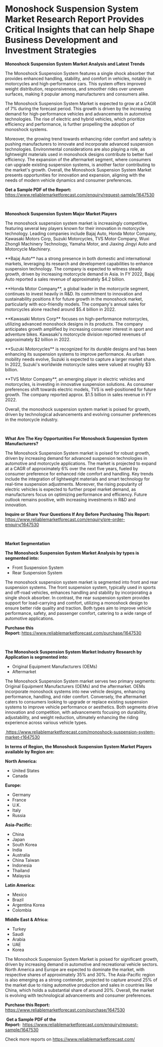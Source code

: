 <p><h1>Monoshock Suspension System Market Research Report Provides Critical Insights that can help Shape Business Development and Investment Strategies</h1></p><p><strong>Monoshock Suspension System Market Analysis and Latest Trends</strong></p>
<p><p>The Monoshock Suspension System features a single shock absorber that provides enhanced handling, stability, and comfort in vehicles, notably in motorcycles and high-performance cars. This system offers improved weight distribution, responsiveness, and smoother rides over uneven surfaces, making it popular among manufacturers and consumers alike. </p><p>The Monoshock Suspension System Market is expected to grow at a CAGR of 7% during the forecast period. This growth is driven by the increasing demand for high-performance vehicles and advancements in automotive technologies. The rise of electric and hybrid vehicles, which prioritize efficiency and performance, is further propelling the adoption of monoshock systems. </p><p>Moreover, the growing trend towards enhancing rider comfort and safety is pushing manufacturers to innovate and incorporate advanced suspension technologies. Environmental considerations are also playing a role, as lightweight materials used in monoshock designs contribute to better fuel efficiency. The expansion of the aftermarket segment, where consumers can upgrade existing suspension systems, is another factor contributing to the market's growth. Overall, the Monoshock Suspension System Market presents opportunities for innovation and expansion, aligning with the needs of modern vehicle dynamics and consumer preferences.</p></p>
<p><strong>Get a Sample PDF of the Report:&nbsp;</strong> <a href="https://www.reliablemarketforecast.com/enquiry/request-sample/1647530?utm_campaign=3120&utm_medium=2&utm_source=Github&utm_content=ia&utm_term=29032025&utm_id=monoshock-suspension-system">https://www.reliablemarketforecast.com/enquiry/request-sample/1647530</a></p>
<p>&nbsp;</p>
<p><strong>Monoshock Suspension System Major Market Players</strong></p>
<p><p>The monoshock suspension system market is increasingly competitive, featuring several key players known for their innovation in motorcycle technology. Leading companies include Bajaj Auto, Honda Motor Company, Kawasaki Motors Corp, Suzuki Motorcycles, TVS Motor Company, Wuxi Zhongli Machinery Technology, Yamaha Motor, and Jiaxing Jingyi Auto and Motorcycle Machinery.</p><p>**Bajaj Auto** has a strong presence in both domestic and international markets, leveraging its research and development capabilities to enhance suspension technology. The company is expected to witness steady growth, driven by increasing motorcycle demand in Asia. In FY 2022, Bajaj Auto reported a sales revenue of approximately $4.2 billion.</p><p>**Honda Motor Company**, a global leader in the motorcycle segment, continues to invest heavily in R&D. Its commitment to innovation and sustainability positions it for future growth in the monoshock market, particularly with eco-friendly models. The company's annual sales for motorcycles alone reached around $5.4 billion in 2022.</p><p>**Kawasaki Motors Corp** focuses on high-performance motorcycles, utilizing advanced monoshock designs in its products. The company anticipates growth amplified by increasing consumer interest in sport and adventure bikes. Kawasaki's motorcycle division reported revenues of approximately $2 billion in 2022.</p><p>**Suzuki Motorcycles** is recognized for its durable designs and has been enhancing its suspension systems to improve performance. As urban mobility needs evolve, Suzuki is expected to capture a larger market share. In 2022, Suzuki's worldwide motorcycle sales were valued at roughly $3 billion.</p><p>**TVS Motor Company**, an emerging player in electric vehicles and motorcycles, is investing in innovative suspension solutions. As consumer preferences shift towards electric models, TVS is well-positioned for future growth. The company reported approx. $1.5 billion in sales revenue in FY 2022.</p><p>Overall, the monoshock suspension system market is poised for growth, driven by technological advancements and evolving consumer preferences in the motorcycle industry.</p></p>
<p>&nbsp;</p>
<p><strong>What Are The Key Opportunities For Monoshock Suspension System Manufacturers?</strong></p>
<p><p>The Monoshock Suspension System market is poised for robust growth, driven by increasing demand for advanced suspension technologies in automotive and motorcycle applications. The market is projected to expand at a CAGR of approximately 6% over the next five years, fueled by consumer preference for enhanced ride comfort and handling. Key trends include the integration of lightweight materials and smart technology for real-time suspension adjustments. Moreover, the rising popularity of electric vehicles is expected to further propel market demand, as manufacturers focus on optimizing performance and efficiency. Future outlook remains positive, with increasing investments in R&D and innovation.</p></p>
<p><strong>Inquire or Share Your Questions If Any Before Purchasing This Report:</strong> <a href="https://www.reliablemarketforecast.com/enquiry/pre-order-enquiry/1647530?utm_campaign=3120&utm_medium=2&utm_source=Github&utm_content=ia&utm_term=29032025&utm_id=monoshock-suspension-system">https://www.reliablemarketforecast.com/enquiry/pre-order-enquiry/1647530</a></p>
<p>&nbsp;</p>
<p><strong>Market Segmentation</strong></p>
<p><strong>The Monoshock Suspension System Market Analysis by types is segmented into:</strong></p>
<p><ul><li>Front Suspension System</li><li>Rear Suspension System</li></ul></p>
<p><p>The monoshock suspension system market is segmented into front and rear suspension systems. The front suspension system, typically used in sports and off-road vehicles, enhances handling and stability by incorporating a single shock absorber. In contrast, the rear suspension system provides support for load-carrying and comfort, utilizing a monoshock design to ensure better ride quality and traction. Both types aim to improve vehicle performance, safety, and passenger comfort, catering to a wide range of automotive applications.</p></p>
<p><strong>Purchase this Report:&nbsp;</strong><a href="https://www.reliablemarketforecast.com/purchase/1647530?utm_campaign=3120&utm_medium=2&utm_source=Github&utm_content=ia&utm_term=29032025&utm_id=monoshock-suspension-system">https://www.reliablemarketforecast.com/purchase/1647530</a></p>
<p>&nbsp;</p>
<p><strong>The Monoshock Suspension System Market Industry Research by Application is segmented into:</strong></p>
<p><ul><li>Original Equipment Manufacturers (OEMs)</li><li>Aftermarket</li></ul></p>
<p><p>The Monoshock Suspension System market serves two primary segments: Original Equipment Manufacturers (OEMs) and the aftermarket. OEMs incorporate monoshock systems into new vehicle designs, enhancing performance, handling, and rider comfort. Conversely, the aftermarket caters to consumers looking to upgrade or replace existing suspension systems to improve vehicle performance or aesthetics. Both segments drive innovation and competition, with advancements focusing on durability, adjustability, and weight reduction, ultimately enhancing the riding experience across various vehicle types.</p></p>
<p><a href="https://www.reliablemarketforecast.com/monoshock-suspension-system-market-r1647530?utm_campaign=3120&utm_medium=2&utm_source=Github&utm_content=ia&utm_term=29032025&utm_id=monoshock-suspension-system">&nbsp;https://www.reliablemarketforecast.com/monoshock-suspension-system-market-r1647530</a></p>
<p><strong>In terms of Region, the Monoshock Suspension System Market Players available by Region are:</strong></p>
<p>
    <p> <strong> North America: </strong>
        <ul>
            <li>United States</li>
            <li>Canada</li>
        </ul>
        </p> 
    <p> <strong> Europe: </strong>
        <ul>
            <li>Germany</li>
            <li>France</li>
            <li>U.K.</li>
            <li>Italy</li>
            <li>Russia</li>
        </ul>
        </p> 
    <p> <strong> Asia-Pacific: </strong>
        <ul>
            <li>China</li>
            <li>Japan</li>
            <li>South Korea</li>
            <li>India</li>
            <li>Australia</li>
            <li>China Taiwan</li>
            <li>Indonesia</li>
            <li>Thailand</li>
            <li>Malaysia</li>
        </ul>
        </p> 
    <p> <strong> Latin America: </strong>
        <ul>
            <li>Mexico</li>
            <li>Brazil</li>
            <li>Argentina Korea</li>
            <li>Colombia</li>
        </ul>
        </p> 
    <p> <strong> Middle East & Africa: </strong>
        <ul>
            <li>Turkey</li>
            <li>Saudi</li>
            <li>Arabia</li>
            <li>UAE</li>
            <li>Korea</li>
        </ul>
    </p>
    </p>
<p><p>The Monoshock Suspension System Market is poised for significant growth, driven by increasing demand in automotive and recreational vehicle sectors. North America and Europe are expected to dominate the market, with respective shares of approximately 35% and 30%. The Asia-Pacific region is also emerging as a strong contender, projected to capture around 25% of the market due to rising automotive production and sales in countries like China, which holds a substantial share of around 20%. Overall, the market is evolving with technological advancements and consumer preferences.</p></p>
<p><strong>Purchase this Report: </strong><a href="https://www.reliablemarketforecast.com/purchase/1647530?utm_campaign=3120&utm_medium=2&utm_source=Github&utm_content=ia&utm_term=29032025&utm_id=monoshock-suspension-system">https://www.reliablemarketforecast.com/purchase/1647530</a></p>
<p>&nbsp;<strong>Get a Sample PDF of the Report:&nbsp;&nbsp;</strong><a href="https://www.reliablemarketforecast.com/enquiry/request-sample/1647530?utm_campaign=3120&utm_medium=2&utm_source=Github&utm_content=ia&utm_term=29032025&utm_id=monoshock-suspension-system">https://www.reliablemarketforecast.com/enquiry/request-sample/1647530</a></p>
<p><strong></strong></p>
<p>Check more reports on <a href="https://www.reliablemarketforecast.com/?utm_campaign=3120&utm_medium=2&utm_source=Github&utm_content=ia&utm_term=29032025&utm_id=monoshock-suspension-system">https://www.reliablemarketforecast.com/</a></p>